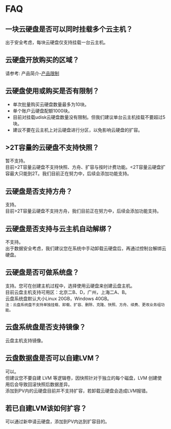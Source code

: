 # FAQ



## 一块云硬盘是否可以同时挂载多个云主机？

出于安全考虑，每块云硬盘仅支持挂载一台云主机。  

## 云硬盘开放购买的区域？

请参考: 产品简介-[产品限制](/storage_cdn/udisk/introduction/limit)

## 云硬盘使用或购买是否有限制？

  - 单次批量购买云硬盘数量最多为10块。
  - 单个账户云硬盘配额1000块。
  - 目前对挂载udisk云硬盘数量没有限制。但我们建议单台云主机挂载不要超过5块。
  - 建议不要在云主机上对云硬盘进行分区，以免影响云硬盘的扩容。

## \>2T容量的云硬盘不支持快照？

暂不支持。  
目前\>2T容量云硬盘不支持快照、方舟、扩容与按时计费功能。\<2T容量云硬盘扩容最大只能到2T。我们目前正在努力中，后续会添加功能支持。  

## 云硬盘是否支持方舟？

支持。  
目前\>2T容量云硬盘不支持方舟，我们目前正在努力中，后续会添加功能支持。  

## 云硬盘是否支持与云主机自动解绑？

不支持。  
出于数据安全考虑，我们建议您在系统中手动卸载云硬盘后，再通过控制台解绑云硬盘。  

## 云硬盘是否可做系统盘？

支持。您可在创建主机过程中，选择使用云硬盘来创建云盘主机。  
目前云盘主机支持可用区：北京二B、D，广州，上海二A、B。  
云盘系统盘默认大小Linux 20GB，Windows 40GB。  
`注：云盘系统盘不支持单独挂载、卸载、扩容、删除、克隆、快照、方舟、续费、更改业务组功能。`

## 云盘系统盘是否支持镜像？

云盘主机支持镜像。  

## 云盘数据盘是否可以自建LVM？

可以。  
但建议您不要自建 LVM 等逻辑卷，因快照针对于独立的每个磁盘，LVM 创建使用后会导致回滚快照后数据差异。  
添加到PV内的云硬盘目前并不支持扩容，若卸载云硬盘会造成LVM报错。  

## 若已自建LVM该如何扩容？

可以通过新申请云硬盘，添加到PV内达到扩容目的。
